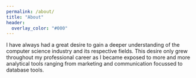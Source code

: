 ```yaml
---
permalink: /about/
title: "About"
header:
  overlay_color: "#000"
---
```



I have always had a great desire to gain a deeper understanding of the computer science industry and its respective fields. This desire only grew throughout my professional career as I became exposed to more and more analytical tools ranging from marketing and communication focussed to database tools.

